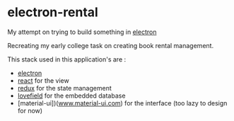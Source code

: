 # electron-rental

My attempt on trying to build something in [electron](http://electron.atom.io)

Recreating my early college task on creating book rental management.

This stack used in this application's are :
 - [electron](http://electron.atom.io)
 - [react](https://facebook.github.io/react/) for the view
 - [redux](https://github.com/reactjs/redux) for the state management
 - [lovefield](https://google.github.io/lovefield/) for the embedded database
 - [material-ui])(www.material-ui.com) for the interface (too lazy to design for now)
